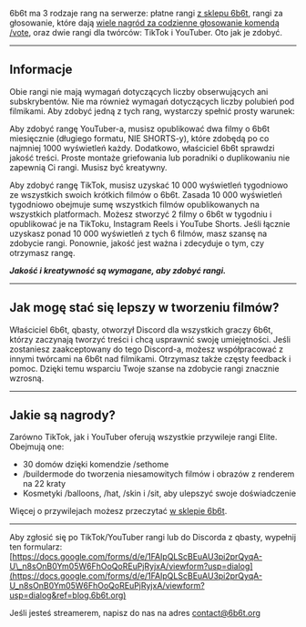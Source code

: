 6b6t ma 3 rodzaje rang na serwerze: płatne rangi [z sklepu 6b6t](https://www.6b6t.org/shop?ref=github.com), rangi za głosowanie, które dają [wiele nagród za codzienne głosowanie komendą /vote](https://blog.6b6t.org/what-do-you-get-for-voting-on-minecraft-anarchy-6b6t/), oraz dwie rangi dla twórców: TikTok i YouTuber. Oto jak je zdobyć.

* * *

## Informacje

Obie rangi nie mają wymagań dotyczących liczby obserwujących ani subskrybentów. Nie ma również wymagań dotyczących liczby polubień pod filmikami. Aby zdobyć jedną z tych rang, wystarczy spełnić prosty warunek:

Aby zdobyć rangę YouTuber-a, musisz opublikować dwa filmy o 6b6t miesięcznie (długiego formatu, NIE SHORTS-y), które zdobędą po co najmniej 1000 wyświetleń każdy. Dodatkowo, właściciel 6b6t sprawdzi jakość treści. Proste montaże griefowania lub poradniki o duplikowaniu nie zapewnią Ci rangi. Musisz być kreatywny.

Aby zdobyć rangę TikTok, musisz uzyskać 10 000 wyświetleń tygodniowo ze wszystkich swoich krótkich filmów o 6b6t. Zasada 10 000 wyświetleń tygodniowo obejmuje sumę wszystkich filmów opublikowanych na wszystkich platformach. Możesz stworzyć 2 filmy o 6b6t w tygodniu i opublikować je na TikToku, Instagram Reels i YouTube Shorts. Jeśli łącznie uzyskasz ponad 10 000 wyświetleń z tych 6 filmów, masz szansę na zdobycie rangi. Ponownie, jakość jest ważna i zdecyduje o tym, czy otrzymasz rangę.

**_Jakość i kreatywność są wymagane, aby zdobyć rangi._**

* * *

## Jak mogę stać się lepszy w tworzeniu filmów?

Właściciel 6b6t, qbasty, otworzył Discord dla wszystkich graczy 6b6t, którzy zaczynają tworzyć treści i chcą usprawnić swoję umiejętności. Jeśli zostaniesz zaakceptowany do  tego Discord-a, możesz współpracować z innymi twórcami na 6b6t nad filmikami. Otrzymasz także częsty feedback i pomoc. Dzięki temu wsparciu Twoje szanse na zdobycie rangi znacznie wzrosną.

* * *

## Jakie są nagrody?

Zarówno TikTok, jak i YouTuber oferują wszystkie przywileje rangi Elite. Obejmują one:

-   30 domów dzięki komendzie /sethome  
-   /buildermode do tworzenia niesamowitych filmów i obrazów z renderem na 22 kraty  
-   Kosmetyki /balloons, /hat, /skin i /sit, aby ulepszyć swoje doświadczenie  

Więcej o przywilejach możesz przeczytać [w sklepie 6b6t](https://www.6b6t.org/shop?ref=github.com).

* * *

Aby zgłosić się po TikTok/YouTuber rangi lub do Discorda z qbasty, wypełnij ten formularz: [https://docs.google.com/forms/d/e/1FAIpQLScBEuAU3pi2prQyqA-U\_n8sOnB0Ym05W6FhOoQoREuPjRyjxA/viewform?usp=dialog](https://docs.google.com/forms/d/e/1FAIpQLScBEuAU3pi2prQyqA-U_n8sOnB0Ym05W6FhOoQoREuPjRyjxA/viewform?usp=dialog&ref=blog.6b6t.org)

Jeśli jesteś streamerem, napisz do nas na adres contact@6b6t.org
